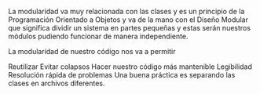 La modularidad va muy relacionada con las clases y es un principio de la Programación Orientado a Objetos y va de la mano con el Diseño Modular que significa dividir un sistema en partes pequeñas y estas serán nuestros módulos pudiendo funcionar de manera independiente.

La modularidad de nuestro código nos va a permitir

Reutilizar
Evitar colapsos
Hacer nuestro código más mantenible
Legibilidad
Resolución rápida de problemas
Una buena práctica es separando las clases en archivos diferentes.
